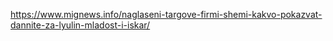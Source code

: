 https://www.mignews.info/naglaseni-targove-firmi-shemi-kakvo-pokazvat-dannite-za-lyulin-mladost-i-iskar/